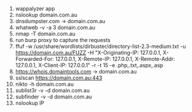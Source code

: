 1. wappalyzer app
2. nslookup domain.com.au
3. dnsdumpster.com -> domain.com.au
4. whatweb -v -a 3 domain.com.au
5. nmap -T domain.com.au
6. run burp proxy to capture the requests
7. ffuf -w /usr/share/wordlists/dirbuster/directory-list-2.3-medium.txt -u https://domain.com.au/FUZZ -H "X-Originating-IP: 127.0.0.1, X-Forwarded-For: 127.0.0.1, X-Remote-IP: 127.0.0.1, X-Remote-Addr: 127.0.0.1, X-Client-IP: 127.0.0.1" -r -t 15 -e .php,.txt,.aspx,.asp
8. https://whois.domaintools.com -> domain.com.au
9. sslscan https://domain.com.au:443
10. nikto -h domain.com.au
11. sublist3r -v -d domain.com.au
12. subfinder -v -d domain.com.au
13. nslookup IP

